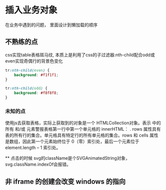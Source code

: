 # 插入业务对象

  在业务中遇到的问题， 里面设计到懒加载的顺序

## 不熟练的点

  css实现table表格斑马纹, 本质上是利用了css的子过滤器:nth-child配合odd或even实现奇偶行的背景色变化

```css
tr:nth-child(even) {
    background: #f1f1f1;
}

tr:nth-child(odd) {
    background: #f8f8f8;
}
```

### 未知的点

使用js去获取表格，实际上获取到的对象是一个 HTMLCollection对象。表示 <tr> 中的所有 <td> 和/或 <th> 元素警报表格第一行中第一个单元格的 innerHTML： . rows 属性具有表的所有行的集合。单元格具有特定行的所有单元格的集合。rows 和 cells 属性是数组，因此第一个元素始终位于 0（零）索引处，最后一个元素位于 element.length – 1 索引处。

** 点击的时候 svg的className是个SVGAnimatedString对象， svg.className.indexOf会报错。

## 非 iframe 的创建会改变 windows 的指向
